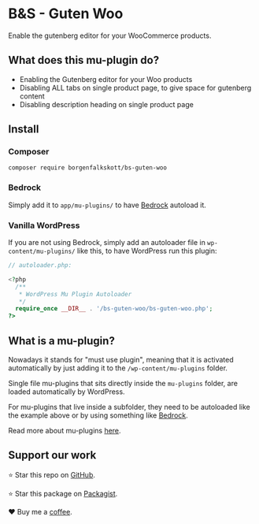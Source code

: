 # B&S - Guten Woo

Enable the gutenberg editor for your WooCommerce products.

## What does this mu-plugin do?

- Enabling the Gutenberg editor for your Woo products
- Disabling ALL tabs on single product page, to give space for gutenberg content
- Disabling description heading on single product page

## Install

### Composer

```
composer require borgenfalkskott/bs-guten-woo
```

### Bedrock

Simply add it to `app/mu-plugins/` to have [Bedrock](https://roots.io/bedrock/) autoload it.

### Vanilla WordPress

If you are not using Bedrock, simply add an autoloader file in `wp-content/mu-plugins/` like this, to have WordPress run this plugin:

```php
// autoloader.php:

<?php
  /**
   * WordPress Mu Plugin Autoloader
   */
  require_once __DIR__ . '/bs-guten-woo/bs-guten-woo.php';
?>
```

## What is a mu-plugin?

Nowadays it stands for "must use plugin", meaning that it is activated automatically by just adding it to the `/wp-content/mu-plugins` folder.

Single file mu-plugins that sits directly inside the `mu-plugins` folder, are loaded automatically by WordPress.

For mu-plugins that live inside a subfolder, they need to be autoloaded like the example above or by using something like [Bedrock](https://roots.io/bedrock/).

Read more about mu-plugins [here](https://wordpress.org/support/article/must-use-plugins/).

## Support our work

⭐️ Star this repo on [GitHub](https://github.com/borgenfalkskott/bs-guten-woo).

⭐️ Star this package on [Packagist](https://packagist.org/packages/borgenfalkskott/bs-guten-woo).

❤️ Buy me a [coffee](https://github.com/sponsors/borgenfalkskott).
